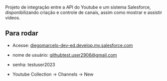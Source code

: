 Projeto de integração entre a API do Youtube e um sistema Salesforce, disponibilizando criação e controle de canais, assim como mostrar e assistir vídeos.

## Para rodar
- Acesse: <a href="https://diegomarcelo-dev-ed.develop.my.salesforce.com" target="_blank">diegomarcelo-dev-ed.develop.my.salesforce.com</a>

- nome de usuário: githubtest.user2906@gmail.com
- senha: testuser2023

- Youtube Collection -> Channels -> New
